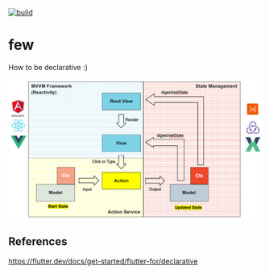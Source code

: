 [![build](https://github.com/Few-UI/jesse23/workflows/build/badge.svg)](https://github.com/jesse23/few/actions)

# few
How to be declarative :)

![DECL](https://github.com/jesse23/few/blob/master/docs/stateMgmt.png)


## References
https://flutter.dev/docs/get-started/flutter-for/declarative
